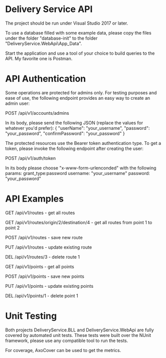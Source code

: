# Delivery Service API

The project should be run under Visual Studio 2017 or later.

To use a database filled with some example data, please copy the files under the folder "database-init" to the folder "DeliveryService.WebApi\App_Data".

Start the application and use a tool of your choice to build queries to the API. 
My favorite one is Postman.

# API Authentication

Some operations are protected for admins only.
For testing purposes and ease of use, the following endpoint provides an easy way to create an admin user:

POST /api/v1/accounts/admins

In its body, please send the following JSON (replace the values for whatever you'd prefer):
{
  "userName": "your_username",
  "password": "your_password",
  "confirmPassword": "your_password"
}

The protected resources use the Bearer token authentication type. 
To get a token, please invoke the following endpoint after creating the user:

POST /api/v1/auth/token

In its body please choose "x-www-form-urlenconded" with the following params:
grant_type:password
username: "your_username"
password: "your_password"


# API Examples

GET /api/v1/routes - get all routes

GET /api/v1/routes/origin/2/destination/4 - get all routes from point 1 to point 2

POST /api/v1/routes - save new route

PUT /api/v1/routes - update existing route

DEL /api/v1/routes/3 - delete route 1


GET /api/v1/points - get all points

POST /api/v1/points - save new points

PUT /api/v1/points - update existing points

DEL /api/v1/points/1 - delete point 1


# Unit Testing

Both projects DeliveryService.BLL and DeliveryService.WebApi are fully covered by automated unit tests.
These tests were built over the NUnit framework, please use any compatible tool to run the tests.

For coverage, AxoCover can be used to get the metrics.
